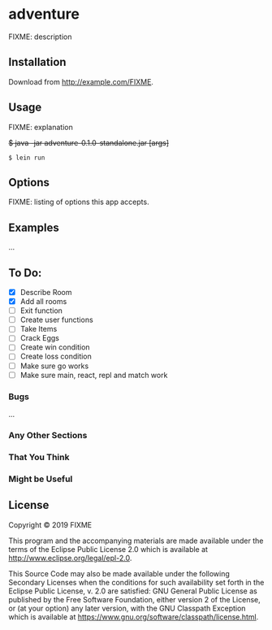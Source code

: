 # adventure

FIXME: description

## Installation

Download from http://example.com/FIXME.

## Usage

FIXME: explanation

~~$ java -jar adventure-0.1.0-standalone.jar [args]~~

    $ lein run

## Options

FIXME: listing of options this app accepts.

## Examples

...

## To Do:
- [x] Describe Room
- [x] Add all rooms
- [ ] Exit function
- [ ] Create user functions
- [ ] Take Items
- [ ] Crack Eggs
- [ ] Create win condition
- [ ] Create loss condition
- [ ] Make sure go works
- [ ] Make sure main, react, repl and match work

### Bugs

...

### Any Other Sections
### That You Think
### Might be Useful

## License

Copyright © 2019 FIXME

This program and the accompanying materials are made available under the
terms of the Eclipse Public License 2.0 which is available at
http://www.eclipse.org/legal/epl-2.0.

This Source Code may also be made available under the following Secondary
Licenses when the conditions for such availability set forth in the Eclipse
Public License, v. 2.0 are satisfied: GNU General Public License as published by
the Free Software Foundation, either version 2 of the License, or (at your
option) any later version, with the GNU Classpath Exception which is available
at https://www.gnu.org/software/classpath/license.html.
